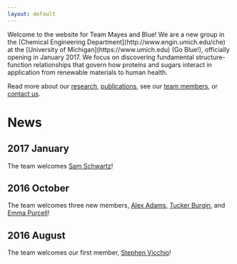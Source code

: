```yaml
---
layout: default
---
```


<div class="page-content">
  Welcome to the website for Team Mayes and Blue! We are a new group in 
  the [Chemical Engineering Department](http://www.engin.umich.edu/che) 
  at the [University of Michigan](https://www.umich.edu) (Go Blue!), 
  officially opening in January 2017. We focus on discovering 
  fundamental structure-function relationships that govern how proteins 
  and sugars interact in application from renewable materials to human 
  health.
  
  Read more about our [research](research), [publications](publications), see our 
  [team members](team), or [contact us](contact). 
  
# News

## 2017 January

The team welcomes [Sam Schwartz](team#sschwartz)!


## 2016 October

The team welcomes three new members, [Alex Adams](team#xadams), [Tucker Burgin](team#tburgin), and [Emma Purcell](team#epurcell)!

## 2016 August

The team welcomes our first member, [Stephen Vicchio](team#svicchio)!
  
</div>
